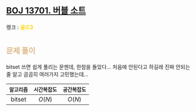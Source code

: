 # <span style="font-size:17pt; font-weight:bold">[BOJ 13701. 버블 소트](https://www.acmicpc.net/problem/13701)</span>
랭크 : <span style="color:gold">__골드3__</span>
<br>

# <span style="font-size:15pt;color:BurlyWood">문제 풀이</span>

bitset 쓰면 쉽게 풀리는 문젠데, 한참을 돌았다... 처음에 안된다고 하길래 진짜 안되는 줄 알고 곰곰히 여러가지 고민했는데...
<br>

|`알고리즘`|`시간복잡도`|`공간복잡도`|
|:---:|:---:|:---:|
| bitset | $O(N)$| $O(N)$ |

<br><br>
